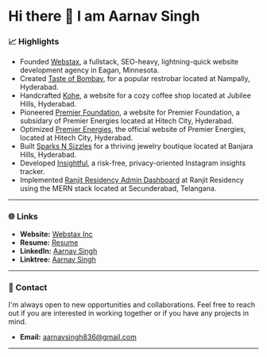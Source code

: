 # Hi there 👋 I am Aarnav Singh

### 📈 Highlights
- Founded [Webstax](https://webstaxx.netlify.app/), a fullstack, SEO-heavy, lightning-quick website development agency in Eagan, Minnesota.
- Created [Taste of Bombay](https://aarnav1729.github.io/tasteofbombay/), for a popular restrobar located at Nampally, Hyderabad.
- Handcrafted [Kohe](https://kohe.netlify.app/), a website for a cozy coffee shop located at Jubilee Hills, Hyderabad.
- Pioneered [Premier Foundation](https://main--premierfoundation.netlify.app/), a website for Premier Foundation, a subsidary of Premier Energies located at Hitech City, Hyderabad.
- Optimized [Premier Energies](https://www.premierenergies.com/), the official website of Premier Energies, located at Hitech City, Hyderabad.
- Built [Sparks N Sizzles](https://aarnav1729.github.io/SnSLandingPage/) for a thriving jewelry boutique located at Banjara Hills, Hyderabad.
- Developed [Insightful](https://aarnav1729.github.io/bot/), a risk-free, privacy-oriented Instagram insights tracker.
- Implemented [Ranjit Residency Admin Dashboard](https://github.com/aarnav1729/ranjit-residency-admin) at Ranjit Residency using the MERN stack located at Secunderabad, Telangana.

---

### 🌐 Links
- **Website:** [Webstax Inc](https://webstaxx.netlify.app/)
- **Resume:** [Resume](https://aarated.netlify.app/)
- **LinkedIn:** [Aarnav Singh](https://www.linkedin.com/in/aarnavsinghh)
- **Linktree:** [Aarnav Singh](https://linktr.ee/aarnavsingh)

---

### 📧 Contact
I'm always open to new opportunities and collaborations. Feel free to reach out if you are interested in working together or if you have any projects in mind.
- **Email:** [aarnavsingh836@gmail.com](mailto:aarnavsingh836@gmail.com)

---
